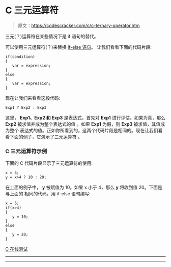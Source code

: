 # C 三元运算符

> 原文：<https://codescracker.com/c/c-ternary-operator.htm>

三元(？)运算符在某些情况下是 if 语句的替代。

可以使用三元运算符(？)来替换 [if-else 语句](/c/c-if-statement.htm)。 让我们看看下面的代码片段:

```
if(condition)
{
   var = expression;
}
else
{
   var = expression;
}
```

现在让我们来看看这段代码:

```
Exp1 ? Exp2 : Exp3
```

这里， **Exp1、Exp2 和 Exp3** 是表达式。首先对 **Exp1** 进行评估。如果为真，那么 **Exp2** 被求值并成为整个表达式的值 。如果 **Exp1** 为假，则 **Exp3** 被求值，其值成为整个 表达式的值。正如你所看到的，这两个代码片段是相同的。现在让我们看看下面的例子，它演示了三元运算符 。

### C 三元运算符示例

下面的 C 代码片段显示了三元运算符的使用:

```
x = 5;
y = x>4 ? 10 : 20;
```

在上面的例子中， **y** 被赋值为 10。如果 x 小于 4，那么 **y** 将收到值 20。下面是与上面的 相同的代码，用 if-else 语句编写:

```
x = 5;
if(x>4)
{
   y = 10;
}
else
{
   y = 20;
}
```

[C 在线测试](/exam/showtest.php?subid=2)

* * *

* * *